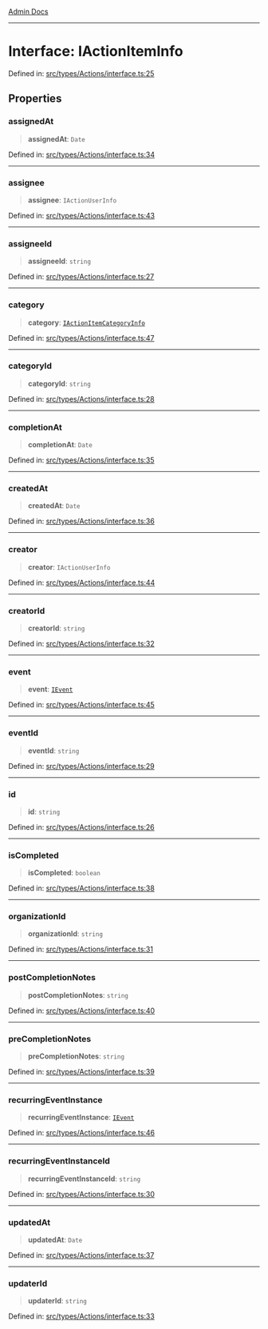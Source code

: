 [Admin Docs](/)

***

# Interface: IActionItemInfo

Defined in: [src/types/Actions/interface.ts:25](https://github.com/PalisadoesFoundation/talawa-admin/blob/main/src/types/Actions/interface.ts#L25)

## Properties

### assignedAt

> **assignedAt**: `Date`

Defined in: [src/types/Actions/interface.ts:34](https://github.com/PalisadoesFoundation/talawa-admin/blob/main/src/types/Actions/interface.ts#L34)

***

### assignee

> **assignee**: `IActionUserInfo`

Defined in: [src/types/Actions/interface.ts:43](https://github.com/PalisadoesFoundation/talawa-admin/blob/main/src/types/Actions/interface.ts#L43)

***

### assigneeId

> **assigneeId**: `string`

Defined in: [src/types/Actions/interface.ts:27](https://github.com/PalisadoesFoundation/talawa-admin/blob/main/src/types/Actions/interface.ts#L27)

***

### category

> **category**: [`IActionItemCategoryInfo`](IActionItemCategoryInfo.md)

Defined in: [src/types/Actions/interface.ts:47](https://github.com/PalisadoesFoundation/talawa-admin/blob/main/src/types/Actions/interface.ts#L47)

***

### categoryId

> **categoryId**: `string`

Defined in: [src/types/Actions/interface.ts:28](https://github.com/PalisadoesFoundation/talawa-admin/blob/main/src/types/Actions/interface.ts#L28)

***

### completionAt

> **completionAt**: `Date`

Defined in: [src/types/Actions/interface.ts:35](https://github.com/PalisadoesFoundation/talawa-admin/blob/main/src/types/Actions/interface.ts#L35)

***

### createdAt

> **createdAt**: `Date`

Defined in: [src/types/Actions/interface.ts:36](https://github.com/PalisadoesFoundation/talawa-admin/blob/main/src/types/Actions/interface.ts#L36)

***

### creator

> **creator**: `IActionUserInfo`

Defined in: [src/types/Actions/interface.ts:44](https://github.com/PalisadoesFoundation/talawa-admin/blob/main/src/types/Actions/interface.ts#L44)

***

### creatorId

> **creatorId**: `string`

Defined in: [src/types/Actions/interface.ts:32](https://github.com/PalisadoesFoundation/talawa-admin/blob/main/src/types/Actions/interface.ts#L32)

***

### event

> **event**: [`IEvent`](../../../Event/interface/interfaces/IEvent.md)

Defined in: [src/types/Actions/interface.ts:45](https://github.com/PalisadoesFoundation/talawa-admin/blob/main/src/types/Actions/interface.ts#L45)

***

### eventId

> **eventId**: `string`

Defined in: [src/types/Actions/interface.ts:29](https://github.com/PalisadoesFoundation/talawa-admin/blob/main/src/types/Actions/interface.ts#L29)

***

### id

> **id**: `string`

Defined in: [src/types/Actions/interface.ts:26](https://github.com/PalisadoesFoundation/talawa-admin/blob/main/src/types/Actions/interface.ts#L26)

***

### isCompleted

> **isCompleted**: `boolean`

Defined in: [src/types/Actions/interface.ts:38](https://github.com/PalisadoesFoundation/talawa-admin/blob/main/src/types/Actions/interface.ts#L38)

***

### organizationId

> **organizationId**: `string`

Defined in: [src/types/Actions/interface.ts:31](https://github.com/PalisadoesFoundation/talawa-admin/blob/main/src/types/Actions/interface.ts#L31)

***

### postCompletionNotes

> **postCompletionNotes**: `string`

Defined in: [src/types/Actions/interface.ts:40](https://github.com/PalisadoesFoundation/talawa-admin/blob/main/src/types/Actions/interface.ts#L40)

***

### preCompletionNotes

> **preCompletionNotes**: `string`

Defined in: [src/types/Actions/interface.ts:39](https://github.com/PalisadoesFoundation/talawa-admin/blob/main/src/types/Actions/interface.ts#L39)

***

### recurringEventInstance

> **recurringEventInstance**: [`IEvent`](../../../Event/interface/interfaces/IEvent.md)

Defined in: [src/types/Actions/interface.ts:46](https://github.com/PalisadoesFoundation/talawa-admin/blob/main/src/types/Actions/interface.ts#L46)

***

### recurringEventInstanceId

> **recurringEventInstanceId**: `string`

Defined in: [src/types/Actions/interface.ts:30](https://github.com/PalisadoesFoundation/talawa-admin/blob/main/src/types/Actions/interface.ts#L30)

***

### updatedAt

> **updatedAt**: `Date`

Defined in: [src/types/Actions/interface.ts:37](https://github.com/PalisadoesFoundation/talawa-admin/blob/main/src/types/Actions/interface.ts#L37)

***

### updaterId

> **updaterId**: `string`

Defined in: [src/types/Actions/interface.ts:33](https://github.com/PalisadoesFoundation/talawa-admin/blob/main/src/types/Actions/interface.ts#L33)
